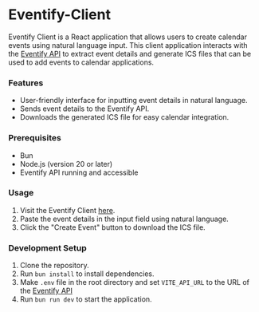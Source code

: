 # Eventify-Client

Eventify Client is a React application that allows users to create calendar events using natural language input. This client application interacts with the [Eventify API](https://github.com/whuang214/eventify-api) to extract event details and generate ICS files that can be used to add events to calendar applications.

### Features

- User-friendly interface for inputting event details in natural language.
- Sends event details to the Eventify API.
- Downloads the generated ICS file for easy calendar integration.

### Prerequisites

- Bun
- Node.js (version 20 or later)
- Eventify API running and accessible

### Usage

1. Visit the Eventify Client [here](eventify-neon.vercel.app).
2. Paste the event details in the input field using natural language.
3. Click the "Create Event" button to download the ICS file.

### Development Setup

1. Clone the repository.
2. Run `bun install` to install dependencies.
3. Make `.env` file in the root directory and set `VITE_API_URL` to the URL of the [Eventify API](https://github.com/whuang214/eventify-api)
4. Run `bun run dev` to start the application.
